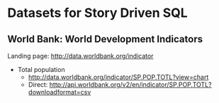 # Datasets for Story Driven SQL


## World Bank: World Development Indicators

Landing page: http://data.worldbank.org/indicator

- Total population
  - http://data.worldbank.org/indicator/SP.POP.TOTL?view=chart
  - Direct: http://api.worldbank.org/v2/en/indicator/SP.POP.TOTL?downloadformat=csv
